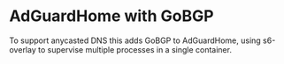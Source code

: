 # AdGuardHome with GoBGP

To support anycasted DNS this adds GoBGP to AdGuardHome, using s6-overlay to supervise multiple processes in a single container.
